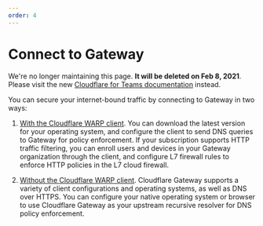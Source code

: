 ```yaml
---
order: 4
---
```


# Connect to Gateway

<Aside type='warning' header='⚠️ THIS PAGE IS OUTDATED'>

We're no longer maintaining this page. **It will be deleted on Feb 8, 2021**. Please visit the new [Cloudflare for Teams documentation](https://secret.wiki/cloudflare-one/teams-docs-changes) instead.

</Aside>

You can secure your internet-bound traffic by connecting to Gateway in two ways:

1. [With the Cloudflare WARP client](/connecting-to-gateway/with-client). You can download the latest version for your operating system, and configure the client to send DNS queries to Gateway for policy enforcement. If your subscription supports HTTP traffic filtering, you can enroll users and devices in your Gateway organization through the client, and configure L7 firewall rules to enforce HTTP policies in the L7 cloud firewall.

2. [Without the Cloudflare WARP client](/connecting-to-gateway/without-client). Cloudflare Gateway supports a variety of client configurations and operating systems, as well as DNS over HTTPS. You can configure your native operating system or browser to use Cloudflare Gateway as your upstream recursive resolver for DNS policy enforcement.
